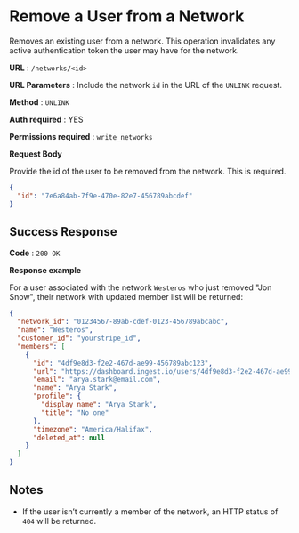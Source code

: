 # Remove a User from a Network

Removes an existing user from a network. This operation invalidates any active authentication token the user may have for the network.

**URL** : `/networks/<id>`

**URL Parameters** : Include the network `id` in the URL of the `UNLINK` request.

**Method** : `UNLINK`

**Auth required** : YES

**Permissions required** : `write_networks`

**Request Body**

Provide the id of the user to be removed from the network. This is required.

```json
{
  "id": "7e6a84ab-7f9e-470e-82e7-456789abcdef"
}
```

## Success Response

**Code** : `200 OK`

**Response example**

For a user associated with the network `Westeros` who just removed "Jon Snow", their network with updated member list will be returned:

```json
{
  "network_id": "01234567-89ab-cdef-0123-456789abcabc",
  "name": "Westeros",
  "customer_id": "yourstripe_id",
  "members": [
    {
      "id": "4df9e8d3-f2e2-467d-ae99-456789abc123",
      "url": "https://dashboard.ingest.io/users/4df9e8d3-f2e2-467d-ae99-456789abc123",
      "email": "arya.stark@email.com",
      "name": "Arya Stark",
      "profile": {
        "display_name": "Arya Stark",
        "title": "No one"
      },
      "timezone": "America/Halifax",
      "deleted_at": null
    }
  ]
}
```

## Notes

* If the user isn’t currently a member of the network, an HTTP status of `404` will be returned.
